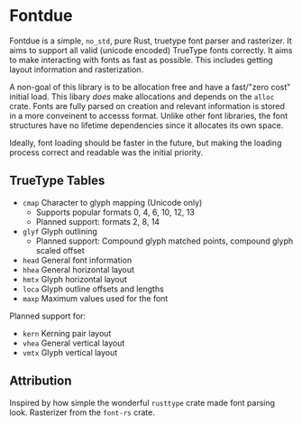 # Fontdue

Fontdue is a simple, `no_std`, pure Rust, truetype font parser and rasterizer. It aims to support all valid (unicode encoded) TrueType fonts correctly. It aims to make interacting with fonts as fast as possible. This includes getting layout information and rasterization.

A non-goal of this library is to be allocation free and have a fast/"zero cost" initial load. This libary _does_ make allocations and depends on the `alloc` crate. Fonts are fully parsed on creation and relevant information is stored in a more conveinent to accesss format. Unlike other font libraries, the font structures have no lifetime dependencies since it allocates its own space.

Ideally, font loading should be faster in the future, but making the loading process correct and readable was the initial priority.

## TrueType Tables
- `cmap` Character to glyph mapping (Unicode only)
  - Supports popular formats 0, 4, 6, 10, 12, 13
  - Planned support: formats 2, 8, 14
- `glyf` Glyph outlining
  - Planned support: Compound glyph matched points, compound glyph scaled offset
- `head` General font information
- `hhea` General horizontal layout
- `hmtx` Glyph horizontal layout
- `loca` Glyph outline offsets and lengths
- `maxp` Maximum values used for the font

Planned support for:
- `kern` Kerning pair layout
- `vhea` General vertical layout
- `vmtx` Glyph vertical layout


## Attribution

Inspired by how simple the wonderful `rusttype` crate made font parsing look.
Rasterizer from the `font-rs` crate.
